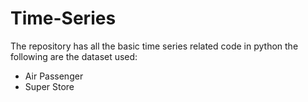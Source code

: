 # Time-Series
The repository has all the basic time series related code in python 
the following are the dataset used:
 - Air Passenger
 - Super Store
